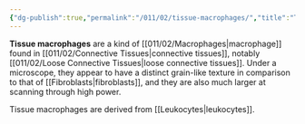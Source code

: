 ```yaml
---
{"dg-publish":true,"permalink":"/011/02/tissue-macrophages/","title":"Tissue Macrophages","tags":["BIOL422"],"noteIcon":"fallback","created":"2024-09-26T13:45:04.136-07:00","updated":"2024-09-26T15:26:42.374-07:00"}
---
```


**Tissue macrophages** are a kind of [[011/02/Macrophages\|macrophage]] found in [[011/02/Connective Tissues\|connective tissues]], notably [[011/02/Loose Connective Tissues\|loose connective tissues]]. Under a microscope, they appear to have a distinct grain-like texture in comparison to that of [[Fibroblasts\|fibroblasts]], and they are also much larger at scanning through high power.

Tissue macrophages are derived from [[Leukocytes\|leukocytes]].